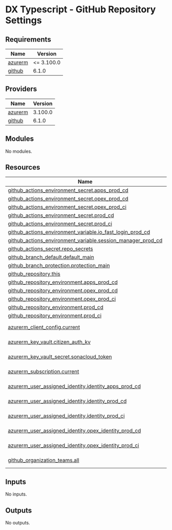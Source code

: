 # DX Typescript - GitHub Repository Settings

<!-- markdownlint-disable -->
<!-- BEGINNING OF PRE-COMMIT-TERRAFORM DOCS HOOK -->
## Requirements

| Name | Version |
|------|---------|
| <a name="requirement_azurerm"></a> [azurerm](#requirement\_azurerm) | <= 3.100.0 |
| <a name="requirement_github"></a> [github](#requirement\_github) | 6.1.0 |

## Providers

| Name | Version |
|------|---------|
| <a name="provider_azurerm"></a> [azurerm](#provider\_azurerm) | 3.100.0 |
| <a name="provider_github"></a> [github](#provider\_github) | 6.1.0 |

## Modules

No modules.

## Resources

| Name | Type |
|------|------|
| [github_actions_environment_secret.apps_prod_cd](https://registry.terraform.io/providers/integrations/github/6.1.0/docs/resources/actions_environment_secret) | resource |
| [github_actions_environment_secret.opex_prod_cd](https://registry.terraform.io/providers/integrations/github/6.1.0/docs/resources/actions_environment_secret) | resource |
| [github_actions_environment_secret.opex_prod_ci](https://registry.terraform.io/providers/integrations/github/6.1.0/docs/resources/actions_environment_secret) | resource |
| [github_actions_environment_secret.prod_cd](https://registry.terraform.io/providers/integrations/github/6.1.0/docs/resources/actions_environment_secret) | resource |
| [github_actions_environment_secret.prod_ci](https://registry.terraform.io/providers/integrations/github/6.1.0/docs/resources/actions_environment_secret) | resource |
| [github_actions_environment_variable.io_fast_login_prod_cd](https://registry.terraform.io/providers/integrations/github/6.1.0/docs/resources/actions_environment_variable) | resource |
| [github_actions_environment_variable.session_manager_prod_cd](https://registry.terraform.io/providers/integrations/github/6.1.0/docs/resources/actions_environment_variable) | resource |
| [github_actions_secret.repo_secrets](https://registry.terraform.io/providers/integrations/github/6.1.0/docs/resources/actions_secret) | resource |
| [github_branch_default.default_main](https://registry.terraform.io/providers/integrations/github/6.1.0/docs/resources/branch_default) | resource |
| [github_branch_protection.protection_main](https://registry.terraform.io/providers/integrations/github/6.1.0/docs/resources/branch_protection) | resource |
| [github_repository.this](https://registry.terraform.io/providers/integrations/github/6.1.0/docs/resources/repository) | resource |
| [github_repository_environment.apps_prod_cd](https://registry.terraform.io/providers/integrations/github/6.1.0/docs/resources/repository_environment) | resource |
| [github_repository_environment.opex_prod_cd](https://registry.terraform.io/providers/integrations/github/6.1.0/docs/resources/repository_environment) | resource |
| [github_repository_environment.opex_prod_ci](https://registry.terraform.io/providers/integrations/github/6.1.0/docs/resources/repository_environment) | resource |
| [github_repository_environment.prod_cd](https://registry.terraform.io/providers/integrations/github/6.1.0/docs/resources/repository_environment) | resource |
| [github_repository_environment.prod_ci](https://registry.terraform.io/providers/integrations/github/6.1.0/docs/resources/repository_environment) | resource |
| [azurerm_client_config.current](https://registry.terraform.io/providers/hashicorp/azurerm/latest/docs/data-sources/client_config) | data source |
| [azurerm_key_vault.citizen_auth_kv](https://registry.terraform.io/providers/hashicorp/azurerm/latest/docs/data-sources/key_vault) | data source |
| [azurerm_key_vault_secret.sonacloud_token](https://registry.terraform.io/providers/hashicorp/azurerm/latest/docs/data-sources/key_vault_secret) | data source |
| [azurerm_subscription.current](https://registry.terraform.io/providers/hashicorp/azurerm/latest/docs/data-sources/subscription) | data source |
| [azurerm_user_assigned_identity.identity_apps_prod_cd](https://registry.terraform.io/providers/hashicorp/azurerm/latest/docs/data-sources/user_assigned_identity) | data source |
| [azurerm_user_assigned_identity.identity_prod_cd](https://registry.terraform.io/providers/hashicorp/azurerm/latest/docs/data-sources/user_assigned_identity) | data source |
| [azurerm_user_assigned_identity.identity_prod_ci](https://registry.terraform.io/providers/hashicorp/azurerm/latest/docs/data-sources/user_assigned_identity) | data source |
| [azurerm_user_assigned_identity.opex_identity_prod_cd](https://registry.terraform.io/providers/hashicorp/azurerm/latest/docs/data-sources/user_assigned_identity) | data source |
| [azurerm_user_assigned_identity.opex_identity_prod_ci](https://registry.terraform.io/providers/hashicorp/azurerm/latest/docs/data-sources/user_assigned_identity) | data source |
| [github_organization_teams.all](https://registry.terraform.io/providers/integrations/github/6.1.0/docs/data-sources/organization_teams) | data source |

## Inputs

No inputs.

## Outputs

No outputs.
<!-- END OF PRE-COMMIT-TERRAFORM DOCS HOOK -->